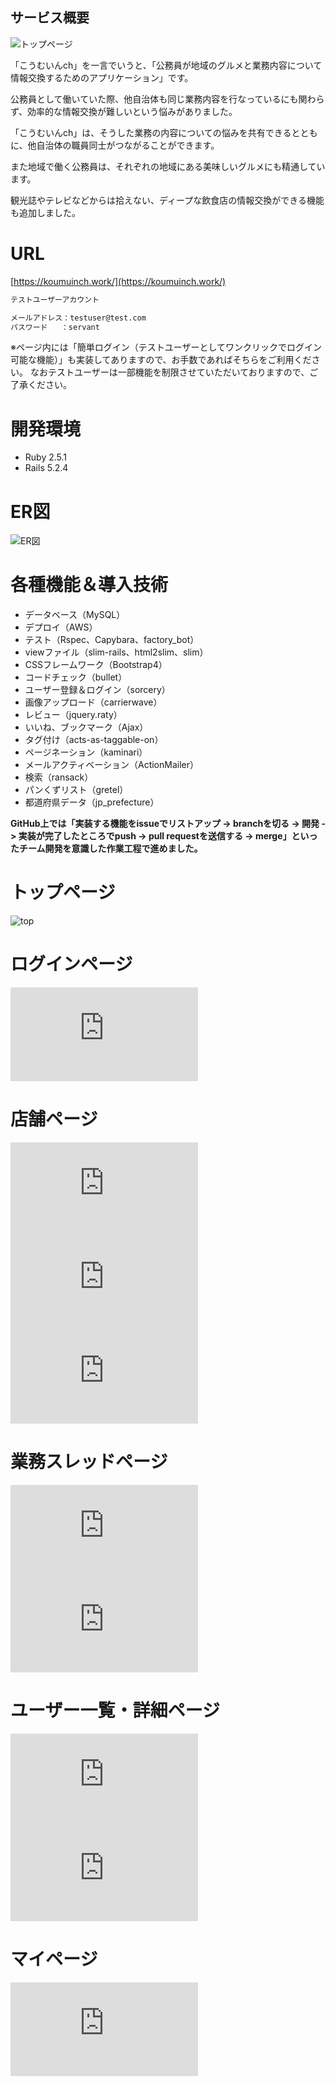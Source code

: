 ## サービス概要

![トップページ](https://user-images.githubusercontent.com/50639339/78937645-cfc63c80-7aeb-11ea-851d-ddfd778d7cca.png)

「こうむいんch」を一言でいうと、「公務員が地域のグルメと業務内容について情報交換するためのアプリケーション」です。

公務員として働いていた際、他自治体も同じ業務内容を行なっているにも関わらず、効率的な情報交換が難しいという悩みがありました。

「こうむいんch」は、そうした業務の内容についての悩みを共有できるとともに、他自治体の職員同士がつながることができます。

また地域で働く公務員は、それぞれの地域にある美味しいグルメにも精通しています。

観光誌やテレビなどからは拾えない、ディープな飲食店の情報交換ができる機能も追加しました。


# URL

[https://koumuinch.work/](https://koumuinch.work/)

```HTML
テストユーザーアカウント

メールアドレス：testuser@test.com
パスワード   ：servant
```

※ページ内には「簡単ログイン（テストユーザーとしてワンクリックでログイン可能な機能）」も実装してありますので、お手数であればそちらをご利用ください。
なおテストユーザーは一部機能を制限させていただいておりますので、ご了承ください。


# 開発環境

- Ruby 2.5.1
- Rails 5.2.4


# ER図

![ER図](https://user-images.githubusercontent.com/50639339/78937894-35b2c400-7aec-11ea-875e-be624194de80.png)


# 各種機能＆導入技術

- データベース（MySQL）
- デプロイ（AWS）
- テスト（Rspec、Capybara、factory_bot）
- viewファイル（slim-rails、html2slim、slim）
- CSSフレームワーク（Bootstrap4）
- コードチェック（bullet）
- ユーザー登録＆ログイン（sorcery）
- 画像アップロード（carrierwave）
- レビュー（jquery.raty）
- いいね、ブックマーク（Ajax）
- タグ付け（acts-as-taggable-on）
- ページネーション（kaminari）
- メールアクティベーション（ActionMailer）
- 検索（ransack）
- パンくずリスト（gretel）
- 都道府県データ（jp_prefecture）

**GitHub上では「実装する機能をissueでリストアップ -> branchを切る -> 開発 -> 実装が完了したところでpush -> pull requestを送信する -> merge」といったチーム開発を意識した作業工程で進めました。**


# トップページ

![top](https://user-images.githubusercontent.com/50639339/78939399-03569600-7aef-11ea-8f84-9703bff1e317.png)


# ログインページ

![login.pdf](https://github.com/masa7303/servant_app/files/4458535/login.pdf)


# 店舗ページ

![shop.pdf](https://github.com/masa7303/servant_app/files/4458539/shop.pdf)
![shop-show.pdf](https://github.com/masa7303/servant_app/files/4458543/shop-show.pdf)
![review.pdf](https://github.com/masa7303/servant_app/files/4458544/review.pdf)


# 業務スレッドページ

![task.pdf](https://github.com/masa7303/servant_app/files/4458546/task.pdf)
![task-show.pdf](https://github.com/masa7303/servant_app/files/4458548/task-show.pdf)


# ユーザー一覧・詳細ページ

![user.pdf](https://github.com/masa7303/servant_app/files/4458551/user.pdf)
![user-show.pdf](https://github.com/masa7303/servant_app/files/4458557/user-show.pdf)

# マイページ

![mypage.pdf](https://github.com/masa7303/servant_app/files/4458563/mypage.pdf)
